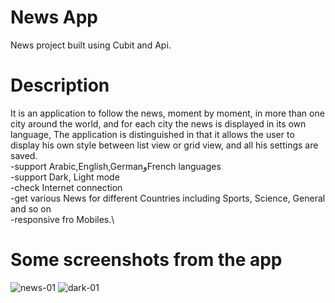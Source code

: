 # News App
News project built using Cubit and Api.

# Description
It is an application to follow the news, moment by moment, in more than one city around the world,
and for each city the news is displayed in its own language,
The application is distinguished in that it allows the user to display his own style between list view or grid view,
and all his settings are saved.\
-support Arabic,English,GermanوFrench languages\
-support Dark, Light mode\
-check Internet connection\
-get various News for different Countries including Sports, Science, General and so on\
-responsive fro Mobiles.\

# Some screenshots from the app

![news-01](https://user-images.githubusercontent.com/97704843/221296716-1bba0c64-c1f3-4a38-8150-bd6ba070719b.png)
![dark-01](https://user-images.githubusercontent.com/97704843/221296826-6013775e-4973-459d-be3f-3873c6aa4517.png)
